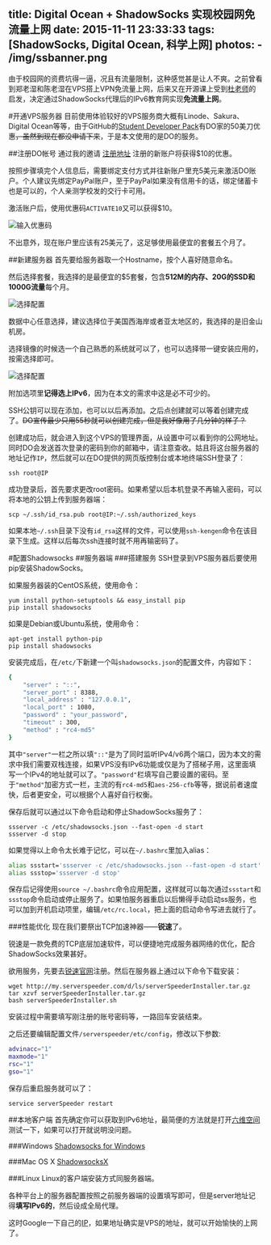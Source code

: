 title: Digital Ocean + ShadowSocks 实现校园网免流量上网
date: 2015-11-11 23:33:33
tags: [ShadowSocks, Digital Ocean, 科学上网]
photos:
	- /img/ssbanner.png
---
由于校园网的资费坑得一逼，况且有流量限制，这种感觉甚是让人不爽。之前曾看到郑老湿和陈老湿在VPS搭上VPN免流量上网，后来又在开源课上受到[杜老师](http://www.pufengdu.org/)的启发，决定通过ShadowSocks代理后的IPv6教育网实现**免流量上网**。

#开通VPS服务器
目前使用体验较好的VPS服务商大概有Linode、Sakura、Digital Ocean等等，由于GitHub的[Student Developer Pack](https://education.github.com/pack)有DO家的50美刀优惠~~，虽然到现在都没申请下来~~，于是本文使用的是DO的服务。

##注册DO帐号
通过我的邀请 [注册地址](https://www.digitalocean.com/?refcode=bbb0bdba1c4e) 注册的新账户将获得$10的优惠。

按照步骤填完个人信息后，需要绑定支付方式并往新账户里充5美元来激活DO账户。个人建议先绑定PayPal账户，至于PayPal如果没有信用卡的话，绑定储蓄卡也是可以的，个人亲测学校发的交行卡可用。

激活账户后，使用优惠码`ACTIVATE10`又可以获得$10。

![输入优惠码](/img/sspromo.png)

不出意外，现在账户里应该有25美元了，这足够使用最便宜的套餐五个月了。

##新建服务器
首先要给服务器取一个Hostname，按个人喜好随意命名。

然后选择套餐，我选择的是最便宜的$5套餐，包含**512M的内存、20G的SSD和1000G流量**每个月。

![选择配置](/img/ssch1.png)

数据中心任意选择，建议选择位于美国西海岸或者亚太地区的，我选择的是旧金山机房。

选择镜像的时候选一个自己熟悉的系统就可以了，也可以选择带一键安装应用的，按需选择即可。

![选择配置](/img/ssch2.png)

附加选项里**记得选上IPv6**，因为在本文的需求中这是必不可少的。

SSH公钥可以现在添加，也可以以后再添加。之后点创建就可以等着创建完成了。~~DO宣传最少只用55秒就可以创建完成，但是我好像用了几分钟的样子？~~

创建成功后，就会进入到这个VPS的管理界面，从设置中可以看到你的公网地址。同时DO会发送首次登录的密码到你的邮箱中，请注意查收。姑且将这台服务器的地址记作`IP`，然后就可以在DO提供的网页版控制台或本地终端SSH登录了：

	ssh root@IP

成功登录后，首先要求更改root密码。如果希望以后本机登录不再输入密码，可以将本地的公钥上传到服务器端：

	scp ~/.ssh/id_rsa.pub root@IP:~/.ssh/authorized_keys

如果本地`~/.ssh`目录下没有`id_rsa`这样的文件，可以使用`ssh-kengen`命令在该目录下生成。这样以后每次ssh连接时就不用再输密码了。

#配置Shadowsocks
##服务器端
###搭建服务
SSH登录到VPS服务器后要使用pip安装ShadowSocks。

如果服务器装的CentOS系统，使用命令：

	yum install python-setuptools && easy_install pip
	pip install shadowsocks

如果是Debian或Ubuntu系统，使用命令：

	apt-get install python-pip
	pip install shadowsocks


安装完成后，在`/etc/`下新建一个叫`shadowsocks.json`的配置文件，内容如下：

```bash
{
	"server" : "::",
	"server_port" : 8388,
	"local_address" : "127.0.0.1",
	"local_port" : 1080,
	"password" : "your_password",
	"timeout" : 300,
	"method" : "rc4-md5"
}
```
其中`"server"`一栏之所以填`"::"`是为了同时监听IPv4/v6两个端口，因为本文的需求中我们需要双栈连接，如果VPS没有IPv6功能或仅是为了搭梯子用，这里面填写一个IPv4的地址就可以了。`"password"`栏填写自己要设置的密码。至于`"method"`加密方式一栏，主流的有`rc4-md5`和`aes-256-cfb`等等，据说前者速度快，后者更安全，可以根据个人喜好自行权衡。

保存后就可以通过以下命令启动和停止ShadowSocks服务了：

	ssserver -c /etc/shadowsocks.json --fast-open -d start
	ssserver -d stop
	
如果觉得以上命令太长难于记忆，可以在`~/.bashrc`里加入alias：

```bash
alias ssstart='ssserver -c /etc/shadowsocks.json --fast-open -d start'
alias ssstop='ssserver -d stop'
```

保存后记得使用`source ~/.bashrc`命令应用配置，这样就可以每次通过`ssstart`和`ssstop`命令启动或停止服务了。如果怕服务器重启以后懒得手动启动ss服务，也可以加到开机启动项里，编辑`/etc/rc.local`，把上面的启动命令写进去就行了。

###性能优化
现在我们要祭出TCP加速神器——**锐速**了。

锐速是一款免费的TCP底层加速软件，可以便捷地完成服务器网络的优化，配合ShadowSocks效果甚好。

欲用服务，先要去[锐速官网](http://www.serverspeeder.com/)注册。然后在服务器上通过以下命令下载安装：

	wget http://my.serverspeeder.com/d/ls/serverSpeederInstaller.tar.gz
	tar xzvf serverSpeederInstaller.tar.gz
	bash serverSpeederInstaller.sh
	
安装过程中需要填写刚注册的账号密码等，一路回车安装结束。

之后还要编辑配置文件`/serverspeeder/etc/config`，修改以下参数:

```bash
advinacc="1"
maxmode="1"
rsc="1"
gso="1"
```

保存后重启服务就可以了：

	service serverSpeeder restart

##本地客户端
首先确定你可以获取到IPv6地址，最简便的方法就是打开[六维空间](http://bt.neu.edu.cn/)测试一下，如果可以打开就说明没问题。

###Windows
[Shadowsocks for Windows](https://github.com/shadowsocks/shadowsocks-windows/releases)

###Mac OS X
[ShadowsocksX](https://github.com/shadowsocks/shadowsocks-iOS/releases)

###Linux
Linux的客户端安装方式同服务器端。

各种平台上的服务器配置按照之前服务器端的设置填写即可，但是server地址记得**填写IPv6的**，然后设成全局代理。

这时Google一下自己的[IP](https://www.google.com/#newwindow=1&safe=active&q=ip)，如果地址确实是VPS的地址，就可以开始愉快的上网了。
